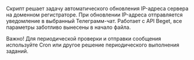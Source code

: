 Скрипт решает задачу автоматического обновления IP-адреса сервера на доменном регистраторе.
При обновлении IP-адреса отправляется уведомление в выбранный Телеграмм-чат. Работает с API Beget, все параметры заботливо вынесены в начало файла.

Важно! Для периодической проверки и отправки сообщения используйте Cron или другое решение периодического выполнения заданий.
